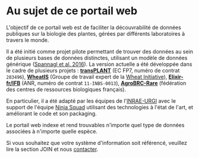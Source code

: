 # Au sujet de ce portail web

L'objectif de ce portail web est de faciliter la découvrabilité de données publiques sur la  biologie des plantes, gérées par différents laboratoires à travers le monde.

Il a été initié comme projet pilote permettant de trouver des données au sein de plusieurs bases de données distinctes, utilisant un modèle de données générique ([Spannagl et al. 2016](https://www.ncbi.nlm.nih.gov/pubmed/27898761)).
La version actuelle a été développée dans le cadre de plusieurs projets : [**transPLANT**](http://transplantdb.eu/) (EC FP7, numéro de contrat `283496`), [**WheatIS**](www.wheatis.org) (Groupe de travail expert de la [Wheat Initiative](https://www.wheatinitiative.org/)), [**Elixir-fr/IFB**](https://www.france-bioinformatique.fr/en/elixir-fr) (ANR, numéro de contrat `11-INBS-0013`), [**AgroBRC-Rare**](https://www.agrobrc-rare.org) (fédération des centres de ressources biologiques français).

En particulier, il a été adapté par les équipes de l'[INRAE-URGI](http://urgi.versailles.inra.fr/) avec le support de l'équipe [Ninja Squad](https://ninja-squad.com/) utilisant des technologies à l'état de l'art, et améliorant le code et son packaging.

Le portail web indexe et rend trouvables n'importe quel type de données associées à n'importe quelle espèce.

Si vous souhaitez que votre système d'information soit référencé, veuillez lire la section JOIN et nous [contacter](mailto:urgi-data@inrae.fr?subject=%5BData%20Discovery%5D).
